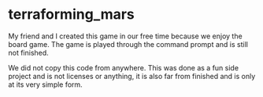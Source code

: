 # terraforming_mars

My friend and I created this game in our free time because we enjoy the board game. The game is played through the command prompt and is still not finished.

We did not copy this code from anywhere. This was done as a fun side project and is not licenses or anything, it is also far from finished and is only at its very simple form.
